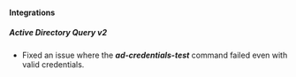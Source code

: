 
#### Integrations

##### Active Directory Query v2

- Fixed an issue where the ***ad-credentials-test*** command failed even with valid credentials.

